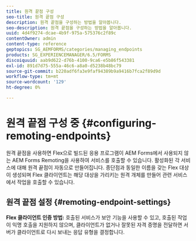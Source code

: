 ```yaml
---
title: 원격 끝점 구성
seo-title: 원격 끝점 구성
description: 원격 끝점을 구성하는 방법을 알아봅니다.
seo-description: 원격 끝점을 구성하는 방법을 알아봅니다.
uuid: 4d4f9274-dcae-4b9f-975a-575376c2f89c
contentOwner: admin
content-type: reference
geptopics: SG_AEMFORMS/categories/managing_endpoints
products: SG_EXPERIENCEMANAGER/6.5/FORMS
discoiquuid: aab9d622-d76b-4100-9ca6-e5b86f543381
exl-id: 891d7d75-555a-46c6-a8a0-d5238b48bc79
source-git-commit: b220adf6fa3e9faf94389b9a9416b7fca2f89d9d
workflow-type: tm+mt
source-wordcount: '129'
ht-degree: 0%

---
```


# 원격 끝점 구성 중 {#configuring-remoting-endpoints}

원격 끝점을 사용하면 Flex으로 빌드된 응용 프로그램이 AEM Forms에서 사용되지 않는 AEM Forms Remoting을 사용하여 서비스를 호출할 수 있습니다. 활성화된 각 서비스에 대해 원격 끝점이 자동으로 만들어집니다. 종단점과 동일한 이름을 갖는 Flex 대상이 생성되며 Flex 클라이언트는 해당 대상을 가리키는 원격 개체를 만들어 관련 서비스에서 작업을 호출할 수 있습니다.

## 원격 끝점 설정 {#remoting-endpoint-settings}

**Flex 클라이언트 인증 방법:** 호출된 서비스가 보안 기능을 사용할 수 있고, 호출된 작업이 익명 호출을 지원하지 않으며, 클라이언트가 없거나 잘못된 자격 증명을 전달하면 서버가 클라이언트로 다시 보내는 응답 유형을 결정합니다.
